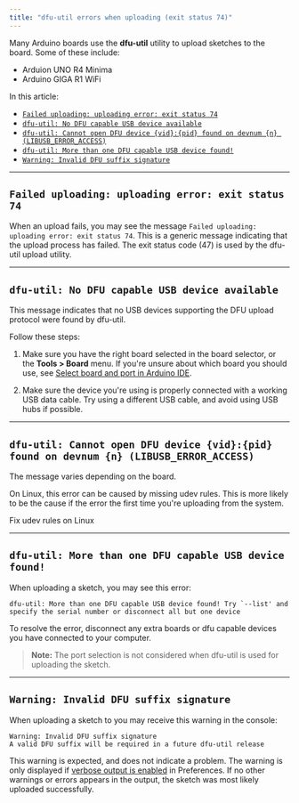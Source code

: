 ```yaml
---
title: "dfu-util errors when uploading (exit status 74)"
---
```


Many Arduino boards use the **dfu-util** utility to upload sketches to the board. Some of these include:

* Arduion UNO R4 Minima
* Arduino GIGA R1 WiFi

In this article:

* [`Failed uploading: uploading error: exit status 74`](#exit-status-74)
* [`dfu-util: No DFU capable USB device available`](#no-dfu-capable-usb-device-available)
* [`dfu-util: Cannot open DFU device {vid}:{pid} found on devnum {n} (LIBUSB_ERROR_ACCESS)`](#libusb-error-access)
* [`dfu-util: More than one DFU capable USB device found!`](#more-than-one-dfu-capable-usb-device)
* [`Warning: Invalid DFU suffix signature`](#invalid-dfu-suffix-signature)

---

<a id="exit-status-74"></a>

## `Failed uploading: uploading error: exit status 74`

When an upload fails, you may see the message `Failed uploading: uploading error: exit status 74`. This is a generic message indicating that the upload process has failed. The exit status code (47) is used by the dfu-util upload utility.

<!-- Whenever an upload fails, this message may appear at the end of the console output. -->

---

<a id="no-dfu-capable-usb-device-available"></a>

## `dfu-util: No DFU capable USB device available`

This message indicates that no USB devices supporting the DFU upload protocol were found by dfu-util.

Follow these steps:

1. Make sure you have the right board selected in the board selector, or the **Tools > Board** menu. If you're unsure about which board you should use, see [Select board and port in Arduino IDE](https://support.arduino.cc/hc/en-us/articles/4406856349970-Select-board-and-port-in-Arduino-IDE).

2. Make sure the device you're using is properly connected with a working USB data cable. Try using a different USB cable, and avoid using USB hubs if possible.

---

<a id="libusb-error-access"></a>

## `dfu-util: Cannot open DFU device {vid}:{pid} found on devnum {n} (LIBUSB_ERROR_ACCESS)`

The message varies depending on the board.

On Linux, this error can be caused by missing udev rules. This is more likely to be the cause if the error the first time you're uploading from the system.

   <a class="link-chevron-right">Fix udev rules on Linux</a>

---

<a id="more-than-one-dfu-capable-usb-device"></a>

## `dfu-util: More than one DFU capable USB device found!`

When uploading a sketch, you may see this error:

```
dfu-util: More than one DFU capable USB device found! Try `--list' and specify the serial number or disconnect all but one device
```

To resolve the error, disconnect any extra boards or dfu capable devices you have connected to your computer.

> **Note:** The port selection is not considered when dfu-util is used for uploading the sketch.

---

<a id="invalid-dfu-suffix-signature"></a>

## `Warning: Invalid DFU suffix signature` <!-- TODO -->

When uploading a sketch to you may receive this warning in the console:

```
Warning: Invalid DFU suffix signature
A valid DFU suffix will be required in a future dfu-util release
```

This warning is expected, and does not indicate a problem. The warning is only displayed if [verbose output is enabled](https://support.arduino.cc/hc/en-us/articles/4407705216274) in Preferences. If no other warnings or errors appears in the output, the sketch was most likely uploaded successfully.

<!-- markdownlint-disable-file HC001 -->
